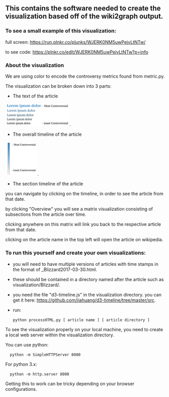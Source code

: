 ## This contains the software needed to create the visualization based off of the wiki2graph output.

### To see a small example of this visualization:

full screen: https://run.plnkr.co/plunks/WJERK0NM5uwPejvLtNTw/

to see code: https://plnkr.co/edit/WJERK0NM5uwPejvLtNTw?p=info

### About the visualization

We are using color to encode the controversy metrics found from metric.py.

The visualization can be broken down into 3 parts:

- The text of the article


<img src="legend2.png" width="40%">.


- The overall timeline of the article

<img src="legend.png" width="20%">.


- The section timeline of the article



you can navigate by clicking on the timeline, in order to see the article from that date.

by clicking "Overview" you will see a matrix visualization consisting of subsections from the article over time.

clicking anywhere on this matrix will link you back to the respective article from that date.

clicking on the article name in the top left will open the article on wikipedia.








### To run this yourself and create your own visualizations:

- you will need to have multiple versions of articles with time stamps in the format of  _Blizzard2017-03-30.html.


- these should be contained in a directory named after the article such as visualization/Blizzard/.


- you need the file "d3-timeline.js" in the visualization directory. you can get it here: https://github.com/jiahuang/d3-timeline/tree/master/src.


- run:

      python processHTML.py [ article name ] [ article directory ]
 

To see the visualization properly on your local machine, you need to create a local web server within the visualization directory.

You can use python:

      python -m SimpleHTTPServer 8000
      
For python 3.x:

      python -m http.server 8000

Getting this to work can be tricky depending on your browser configurations.

      
